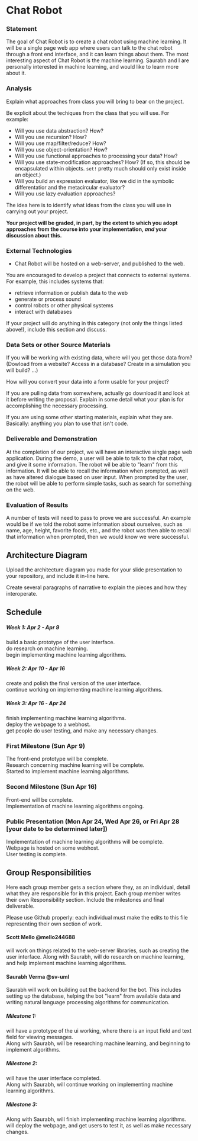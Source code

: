# Chat Robot

### Statement
The goal of Chat Robot is to create a chat robot using machine learning. It will be a single page web app where users can talk to the chat robot through a front end interface, and it can learn things about them. The most interesting aspect of Chat Robot is the machine learning. Saurabh and I are personally interested in machine learning, and would like to learn more about it.

### Analysis
Explain what approaches from class you will bring to bear on the project.

Be explicit about the techiques from the class that you will use. For example:

- Will you use data abstraction? How?
- Will you use recursion? How?
- Will you use map/filter/reduce? How? 
- Will you use object-orientation? How?
- Will you use functional approaches to processing your data? How?
- Will you use state-modification approaches? How? (If so, this should be encapsulated within objects. `set!` pretty much should only exist inside an object.)
- Will you build an expression evaluator, like we did in the symbolic differentatior and the metacircular evaluator?
- Will you use lazy evaluation approaches?

The idea here is to identify what ideas from the class you will use in carrying out your project. 

**Your project will be graded, in part, by the extent to which you adopt approaches from the course into your implementation, _and_ your discussion about this.**

### External Technologies
- Chat Robot will be hosted on a web-server, and published to the web.  


You are encouraged to develop a project that connects to external systems. For example, this includes systems that:

- retrieve information or publish data to the web
- generate or process sound
- control robots or other physical systems
- interact with databases

If your project will do anything in this category (not only the things listed above!), include this section and discuss.

### Data Sets or other Source Materials
If you will be working with existing data, where will you get those data from? (Dowload from a website? Access in a database? Create in a simulation you will build? ...)

How will you convert your data into a form usable for your project?  

If you are pulling data from somewhere, actually go download it and look at it before writing the proposal. Explain in some detail what your plan is for accomplishing the necessary processing.

If you are using some other starting materials, explain what they are. Basically: anything you plan to use that isn't code.

### Deliverable and Demonstration
At the completion of our project, we will have an interactive single page web application. During the demo, a user will be able to talk
to the chat robot, and give it some information. The robot wil be able to "learn" from this information. It will be able to recall the information when prompted, as well as have altered dialogue based on user input. When prompted by the user, the robot will be able to perform simple tasks, such as search for something on the web.

### Evaluation of Results
A number of tests will need to pass to prove we are successful. An example would be if we told the robot some information about 
ourselves, such as name, age, height, favorite foods, etc., and the robot was then able to recall that information when prompted, then
we would know we were successful.

## Architecture Diagram
Upload the architecture diagram you made for your slide presentation to your repository, and include it in-line here.

Create several paragraphs of narrative to explain the pieces and how they interoperate.

## Schedule
##### Week 1: Apr 2 - Apr 9
build a basic prototype of the user interface.  
do research on machine learning.  
begin implementing machine learning algorithms.  
##### Week 2: Apr 10 - Apr 16
create and polish the final version of the user interface.  
continue working on implementing machine learning algorithms.  
##### Week 3: Apr 16 - Apr 24
finish implementing machine learning algorithms.  
deploy the webpage to a webhost.  
get people do user testing, and make any necessary changes.  


### First Milestone (Sun Apr 9)
The front-end prototype will be complete.  
Research concerning machine learning will be complete.  
Started to implement machine learning algorithms.  

### Second Milestone (Sun Apr 16)
Front-end will be complete.  
Implementation of machine learning algorithms ongoing.  

### Public Presentation (Mon Apr 24, Wed Apr 26, or Fri Apr 28 [your date to be determined later])
Implementation of machine learning algorithms will be complete.  
Webpage is hosted on some webhost.  
User testing is complete.

## Group Responsibilities
Here each group member gets a section where they, as an individual, detail what they are responsible for in this project. Each group member writes their own Responsibility section. Include the milestones and final deliverable.

Please use Github properly: each individual must make the edits to this file representing their own section of work.

#### Scott Mello @mello244688
will work on things related to the web-server libraries, such as creating the user interface. Along with Saurabh, will do research on
machine learning, and help implement machine learning algorithms.

#### Saurabh Verma @sv-uml
Saurabh will work on building out the backend for the bot. This includes setting up the database, helping the bot "learn" from available data and writing natural language processing algorithms for communication.


##### Milestone 1:
will have a prototype of the ui working, where there is an input field and text field for viewing messages.  
Along with Saurabh, will be researching machine learning, and beginning to implement algorithms.  
##### Milestone 2:
will have the user interface completed.  
Along with Saurabh, will continue working on implementing machine learning algorithms.  
##### Milestone 3:
Along with Saurabh, will finish implementing machine learning algorithms.  
will deploy the webpage, and get users to test it, as well as make necessary changes.

